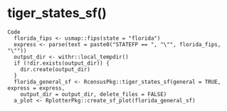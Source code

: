 # tiger_states_sf()

    Code
      florida_fips <- usmap::fips(state = "florida")
      express <- parse(text = paste0("STATEFP == ", "\"", florida_fips, "\""))
      output_dir <- withr::local_tempdir()
      if (!dir.exists(output_dir)) {
        dir.create(output_dir)
      }
      florida_general_sf <- RcensusPkg::tiger_states_sf(general = TRUE, express = express,
        output_dir = output_dir, delete_files = FALSE)
      a_plot <- RplotterPkg::create_sf_plot(florida_general_sf)

